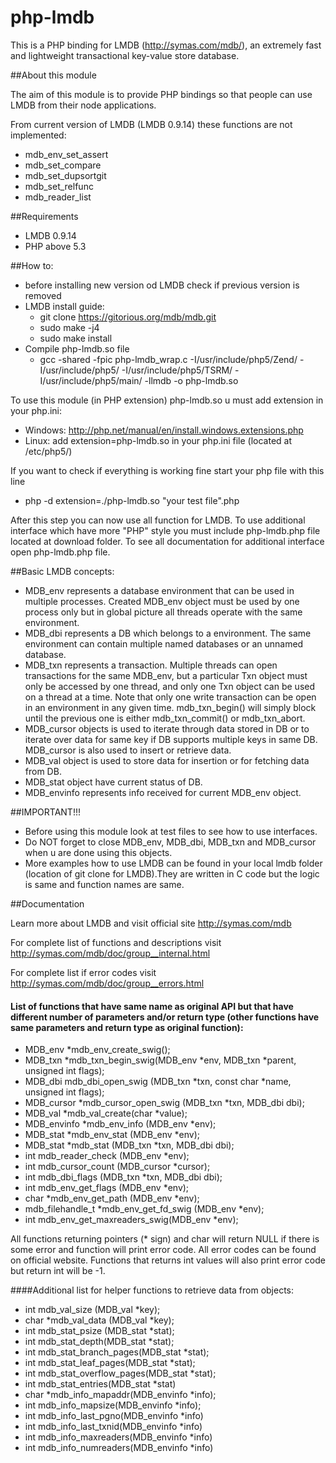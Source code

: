 # php-lmdb
This is a PHP binding for LMDB (http://symas.com/mdb/), an extremely fast and lightweight transactional key-value store database.

##About this module

The aim of this module is to provide PHP bindings so that people can use LMDB from their node applications.

From current version of LMDB (LMDB 0.9.14) these functions are not implemented:
- mdb_env_set_assert
- mdb_set_compare
- mdb_set_dupsortgit 
- mdb_set_relfunc
- mdb_reader_list

##Requirements
- LMDB 0.9.14 
- PHP above 5.3

##How to:

- before installing new version od LMDB check if previous version is removed
- LMDB install guide:
    - git clone https://gitorious.org/mdb/mdb.git
    - sudo make -j4
    - sudo make install
- Compile php-lmdb.so file
    - gcc -shared -fpic  php-lmdb_wrap.c -I/usr/include/php5/Zend/ -I/usr/include/php5/ -I/usr/include/php5/TSRM/ -I/usr/include/php5/main/ -llmdb -o php-lmdb.so
    
To use this module (in PHP extension) php-lmdb.so u must add extension in your php.ini:
- Windows: http://php.net/manual/en/install.windows.extensions.php
- Linux: add extension=php-lmdb.so in your php.ini file (located at /etc/php5/)

If you want to check if everything is working fine start your php file with this line
- php -d extension=./php-lmdb.so "your test file".php

After this step you can now use all function for LMDB. To use additional interface which have more "PHP" style you must include php-lmdb.php file located at download folder.
To see all documentation for additional interface open php-lmdb.php file.


##Basic LMDB concepts:
- MDB_env represents a database environment that can be used in multiple processes. Created MDB_env object must be used by one process only but in global picture all threads operate with the same environment.
- MDB_dbi represents a DB which belongs to a environment. The same environment can contain multiple named databases or an unnamed database.
- MDB_txn represents a transaction. Multiple threads can open transactions for the same MDB_env, but a particular Txn object must only be accessed by one thread, and only one Txn object can be used on a thread at a time. Note that only one write transaction can be open in an environment in any given time. mdb_txn_begin() will simply block until the previous one is either mdb_txn_commit() or mdb_txn_abort.
- MDB_cursor objects is used to iterate through data stored in DB or to iterate over data for same key if DB supports multiple keys in same DB. MDB_cursor is also used to insert or retrieve data.
- MDB_val object is used to store data for insertion or for fetching data from DB.
- MDB_stat object have current status of DB.
- MDB_envinfo represents info received for current MDB_env object.


##IMPORTANT!!!
- Before using this module look at test files to see how to use interfaces.
- Do NOT forget to close MDB_env, MDB_dbi, MDB_txn and MDB_cursor when u are done using this objects.
- More examples how to use LMDB can be found in your local lmdb folder (location of git clone for LMDB).They are written in C code but the logic is same and function names are same.


##Documentation

Learn more about LMDB and visit official site
    http://symas.com/mdb

For complete list of functions and descriptions visit 
    http://symas.com/mdb/doc/group__internal.html

For complete list if error codes visit 
    http://symas.com/mdb/doc/group__errors.html

#### List of functions that have same name as original API but that have different number of parameters and/or return type (other functions have same parameters and return type as original function):
- MDB_env *mdb_env_create_swig();
- MDB_txn *mdb_txn_begin_swig(MDB_env *env, MDB_txn *parent, unsigned int flags);
- MDB_dbi mdb_dbi_open_swig (MDB_txn *txn, const char *name, unsigned int flags);
- MDB_cursor *mdb_cursor_open_swig (MDB_txn *txn, MDB_dbi dbi);
- MDB_val *mdb_val_create(char *value);
- MDB_envinfo *mdb_env_info (MDB_env *env);
- MDB_stat *mdb_env_stat (MDB_env *env);
- MDB_stat *mdb_stat (MDB_txn *txn, MDB_dbi dbi);
- int mdb_reader_check (MDB_env *env);
- int mdb_cursor_count (MDB_cursor *cursor);
- int mdb_dbi_flags (MDB_txn *txn, MDB_dbi dbi);
- int mdb_env_get_flags (MDB_env *env);
- char *mdb_env_get_path (MDB_env *env);
- mdb_filehandle_t *mdb_env_get_fd_swig (MDB_env *env);
- int mdb_env_get_maxreaders_swig(MDB_env *env);

All functions returning pointers (* sign) and char will return NULL if there is some error and function will print error code. All error codes can be found on official website.
Functions that returns int values will also print error code but return int will be -1.


####Additional list for helper functions to retrieve data from objects:
- int mdb_val_size (MDB_val *key);
- char *mdb_val_data (MDB_val *key);
- int mdb_stat_psize (MDB_stat *stat);
- int mdb_stat_depth(MDB_stat *stat);
- int mdb_stat_branch_pages(MDB_stat *stat);
- int mdb_stat_leaf_pages(MDB_stat *stat);
- int mdb_stat_overflow_pages(MDB_stat *stat);
- int mdb_stat_entries(MDB_stat *stat)
- char *mdb_info_mapaddr(MDB_envinfo *info);
- int mdb_info_mapsize(MDB_envinfo *info);
- int mdb_info_last_pgno(MDB_envinfo *info)
- int mdb_info_last_txnid(MDB_envinfo *info)
- int mdb_info_maxreaders(MDB_envinfo *info)
- int mdb_info_numreaders(MDB_envinfo *info)
